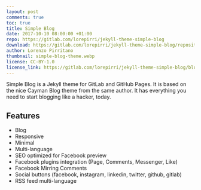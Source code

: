 ```yaml
---
layout: post
comments: true
toc: true
title: Simple Blog
date: 2017-10-10 08:00:00 +01:00
repo: https://gitlab.com/lorepirri/jekyll-theme-simple-blog
download: https://gitlab.com/lorepirri/jekyll-theme-simple-blog/repository/master/archive.zip
author: Lorenzo Pirritano
thumbnail: simple-blog-theme.webp
license: CC-BY-1.0
license_link: https://gitlab.com/lorepirri/jekyll-theme-simple-blog/blob/master/LICENSE
---
```


Simple Blog is a Jekyll theme for GitLab and GitHub Pages. It is based on the nice Cayman Blog theme from the same author. It has everything you need to start blogging like a hacker, today.

## Features

* Blog
* Responsive
* Minimal
* Multi-language
* SEO optimized for Facebook preview
* Facebook plugins integration (Page, Comments, Messenger, Like)
* Facebook Mirring Comments
* Social buttons (facebook, instagram, linkedin, twitter, github, gitlab)
* RSS feed multi-language

